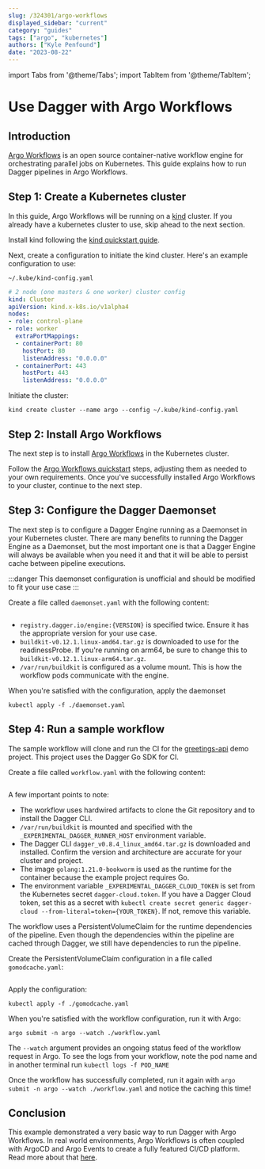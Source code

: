 ```yaml
---
slug: /324301/argo-workflows
displayed_sidebar: "current"
category: "guides"
tags: ["argo", "kubernetes"]
authors: ["Kyle Penfound"]
date: "2023-08-22"
---
```


import Tabs from '@theme/Tabs';
import TabItem from '@theme/TabItem';

# Use Dagger with Argo Workflows

## Introduction

[Argo Workflows](https://argoproj.github.io/argo-workflows/) is an open source container-native workflow engine for orchestrating parallel jobs on Kubernetes. This guide explains how to run Dagger pipelines in Argo Workflows.

## Step 1: Create a Kubernetes cluster

In this guide, Argo Workflows will be running on a [kind](https://kind.sigs.k8s.io/) cluster. If you already have a kubernetes cluster to use, skip ahead to the next section.

Install kind following the [kind quickstart guide](https://kind.sigs.k8s.io/docs/user/quick-start/).

Next, create a configuration to initiate the kind cluster. Here's an example configuration to use:

`~/.kube/kind-config.yaml`

```yaml
# 2 node (one masters & one worker) cluster config
kind: Cluster
apiVersion: kind.x-k8s.io/v1alpha4
nodes:
- role: control-plane
- role: worker
  extraPortMappings:
  - containerPort: 80
    hostPort: 80
    listenAddress: "0.0.0.0"
  - containerPort: 443
    hostPort: 443
    listenAddress: "0.0.0.0"
```

Initiate the cluster:

`kind create cluster --name argo --config ~/.kube/kind-config.yaml`

## Step 2: Install Argo Workflows

The next step is to install [Argo Workflows](https://argoproj.github.io/argo-workflows/) in the Kubernetes cluster.

Follow the [Argo Workflows quickstart](https://github.com/argoproj/argo-workflows/blob/master/docs/quick-start.md) steps, adjusting them as needed to your own requirements. Once you've successfully installed Argo Workflows to your cluster, continue to the next step.

## Step 3: Configure the Dagger Daemonset

The next step is to configure a Dagger Engine running as a Daemonset in your Kubernetes cluster. There are many benefits to running the Dagger Engine as a Daemonset, but the most important one is that a Dagger Engine will always be available when you need it and that it will be able to persist cache between pipeline executions.

:::danger
This daemonset configuration is unofficial and should be modified to fit your use case
:::

Create a file called `daemonset.yaml` with the following content:

```yaml file=./snippets/argo-workflows/daemonset.yaml
```

- `registry.dagger.io/engine:{VERSION}` is specified twice. Ensure it has the appropriate version for your use case.
- `buildkit-v0.12.1.linux-amd64.tar.gz` is downloaded to use for the readinessProbe. If you're running on arm64, be sure to change this to `buildkit-v0.12.1.linux-arm64.tar.gz`.
- `/var/run/buildkit` is configured as a volume mount. This is how the workflow pods communicate with the engine.

When you're satisfied with the configuration, apply the daemonset

`kubectl apply -f ./daemonset.yaml`

## Step 4: Run a sample workflow

The sample workflow will clone and run the CI for the [greetings-api](https://github.com/kpenfound/greetings-api) demo project. This project uses the Dagger Go SDK for CI.

Create a file called `workflow.yaml` with the following content:

```yaml file=./snippets/argo-workflows/workflow.yaml
```

A few important points to note:

- The workflow uses hardwired artifacts to clone the Git repository and to install the Dagger CLI.
- `/var/run/buildkit` is mounted and specified with the `_EXPERIMENTAL_DAGGER_RUNNER_HOST` environment variable.
- The Dagger CLI `dagger_v0.8.4_linux_amd64.tar.gz` is downloaded and installed. Confirm the version and architecture are accurate for your cluster and project.
- The image `golang:1.21.0-bookworm` is used as the runtime for the container because the example project requires Go.
- The environment variable `_EXPERIMENTAL_DAGGER_CLOUD_TOKEN` is set from the Kubernetes secret `dagger-cloud.token`. If you have a Dagger Cloud token, set this as a secret with `kubectl create secret generic dagger-cloud --from-literal=token={YOUR_TOKEN}`. If not, remove this variable.

The workflow uses a PersistentVolumeClaim for the runtime dependencies of the pipeline. Even though the dependencies within the pipeline are cached through Dagger, we still have dependencies to run the pipeline. 

Create the PersistentVolumeClaim configuration in a file called `gomodcache.yaml`:

```yaml file=./snippets/argo-workflows/gomodcache.yaml
```

Apply the configuration:

 `kubectl apply -f ./gomodcache.yaml`

When you're satisfied with the workflow configuration, run it with Argo:

`argo submit -n argo --watch ./workflow.yaml`

The `--watch` argument provides an ongoing status feed of the workflow request in Argo. To see the logs from your workflow, note the pod name and in another terminal run `kubectl logs -f POD_NAME`

Once the workflow has successfully completed, run it again with `argo submit -n argo --watch ./workflow.yaml` and notice the caching this time!

## Conclusion

This example demonstrated a very basic way to run Dagger with Argo Workflows. In real world environments, Argo Workflows is often coupled with ArgoCD and Argo Events to create a fully featured CI/CD platform. Read more about that [here](https://medium.com/atlantbh/implementing-ci-cd-pipeline-using-argo-workflows-and-argo-events-6417dd157566).
